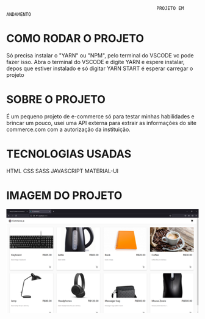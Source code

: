                                                            PROJETO EM ANDAMENTO
# COMO RODAR O PROJETO
Só precisa instalar o "YARN" ou "NPM", pelo terminal do VSCODE vc pode fazer isso.
Abra o terminal do VSCODE e digite YARN e espere instalar, depos que estiver instalado e só digitar YARN START é esperar carregar o projeto

# SOBRE O PROJETO
É um pequeno projeto de e-commerce só para testar minhas habilidades e brincar um pouco, usei uma API
externa para extrair as informações do site commerce.com com a autorização da instituição.

# TECNOLOGIAS USADAS
HTML
CSS
SASS
JAVASCRIPT
MATERIAL-UI

# IMAGEM DO PROJETO   
<img src="banner.png" />


                        



